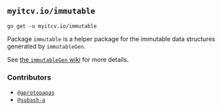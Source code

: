 ## `myitcv.io/immutable`

```
go get -u myitcv.io/immutable
```

Package `immutable` is a helper package for the immutable data structures generated by `immutableGen`.

See [the `immutableGen` wiki](https://github.com/myitcv/immutable/wiki/immutableGen) for more details.

### Contributors

* [`@aprotopapas`](https://github.com/aprotopapas)
* [`@subash-a`](https://github.com/subash-a)
